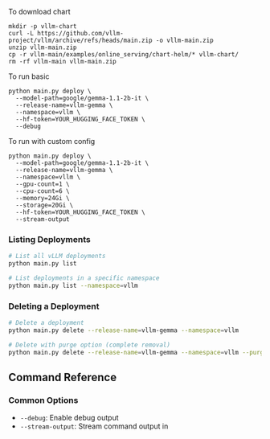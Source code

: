 To download chart

```shell
mkdir -p vllm-chart
curl -L https://github.com/vllm-project/vllm/archive/refs/heads/main.zip -o vllm-main.zip
unzip vllm-main.zip
cp -r vllm-main/examples/online_serving/chart-helm/* vllm-chart/
rm -rf vllm-main vllm-main.zip
```

To run basic

```shell
python main.py deploy \
  --model-path=google/gemma-1.1-2b-it \
  --release-name=vllm-gemma \
  --namespace=vllm \
  --hf-token=YOUR_HUGGING_FACE_TOKEN \
  --debug
```

To run with custom config

```shell
python main.py deploy \
  --model-path=google/gemma-1.1-2b-it \
  --release-name=vllm-gemma \
  --namespace=vllm \
  --gpu-count=1 \
  --cpu-count=6 \
  --memory=24Gi \
  --storage=20Gi \
  --hf-token=YOUR_HUGGING_FACE_TOKEN \
  --stream-output
```

### Listing Deployments

```bash
# List all vLLM deployments
python main.py list

# List deployments in a specific namespace
python main.py list --namespace=vllm
```

### Deleting a Deployment

```bash
# Delete a deployment
python main.py delete --release-name=vllm-gemma --namespace=vllm

# Delete with purge option (complete removal)
python main.py delete --release-name=vllm-gemma --namespace=vllm --purge
```

## Command Reference

### Common Options

- `--debug`: Enable debug output
- `--stream-output`: Stream command output in
